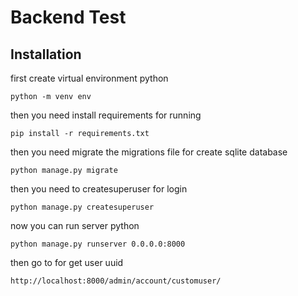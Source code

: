 # Backend Test

## Installation

first create virtual environment python

```commandline
python -m venv env
```

then you need install requirements for running

```commandline
pip install -r requirements.txt
```
then you need migrate the migrations file for create sqlite database
```commandline
python manage.py migrate
```
then you need to createsuperuser for login
```commandline
python manage.py createsuperuser
```
now you can run server python
```commandline
python manage.py runserver 0.0.0.0:8000
```

then go to for get user uuid
```djangourlpath
http://localhost:8000/admin/account/customuser/
```